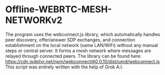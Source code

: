 # Offline-WEBRTC-MESH-NETWORKv2
The program uses the webconnect.js library, which automatically handles peer discovery, offer/answer SDP exchanges, and connection establishment on the local network (same LAN/WiFi) without any manual steps or central server. It forms a mesh network where messages are relayed through connected peers.
The library can be found here: https://cdn.jsdelivr.net/npm/webconnect@0.0.10/dist/umd/webconnect.js
This script was entirely written with the help of Grok A.I.
